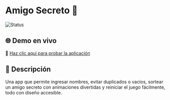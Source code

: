 # Amigo Secreto 🎁

![Status](https://img.shields.io/badge/STATUS-En%20Desarrollo-yellow)

## 🌐 Demo en vivo
🔗 [Haz clic aquí para probar la aplicación](https://veronicapolaya.github.io/desafio-amigo-secreto/)

## 📜 Descripción
Una app que permite ingresar nombres, evitar duplicados o vacíos, sortear un amigo secreto con animaciones divertidas y reiniciar el juego fácilmente, todo con diseño accesible.
